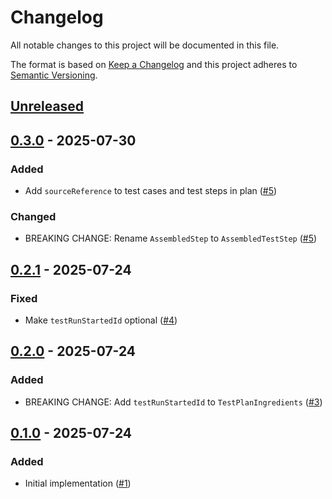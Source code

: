 # Changelog

All notable changes to this project will be documented in this file.

The format is based on [Keep a Changelog](https://keepachangelog.com/en/1.0.0/)
and this project adheres to [Semantic Versioning](https://semver.org/spec/v2.0.0.html).

## [Unreleased]

## [0.3.0] - 2025-07-30
### Added
- Add `sourceReference` to test cases and test steps in plan ([#5](https://github.com/cucumber/javascript-core/pull/5))

### Changed
- BREAKING CHANGE: Rename `AssembledStep` to `AssembledTestStep` ([#5](https://github.com/cucumber/javascript-core/pull/5))

## [0.2.1] - 2025-07-24
### Fixed
- Make `testRunStartedId` optional ([#4](https://github.com/cucumber/javascript-core/pull/4))

## [0.2.0] - 2025-07-24
### Added
- BREAKING CHANGE: Add `testRunStartedId` to `TestPlanIngredients` ([#3](https://github.com/cucumber/javascript-core/pull/3))

## [0.1.0] - 2025-07-24
### Added
- Initial implementation ([#1](https://github.com/cucumber/javascript-core/pull/1))

[Unreleased]: https://github.com/cucumber/javascript-core/compare/v0.3.0...HEAD
[0.3.0]: https://github.com/cucumber/javascript-core/compare/v0.2.1...v0.3.0
[0.2.1]: https://github.com/cucumber/javascript-core/compare/v0.2.0...v0.2.1
[0.2.0]: https://github.com/cucumber/javascript-core/compare/v0.1.0...v0.2.0
[0.1.0]: https://github.com/cucumber/javascript-core/compare/a08431c...v0.1.0

